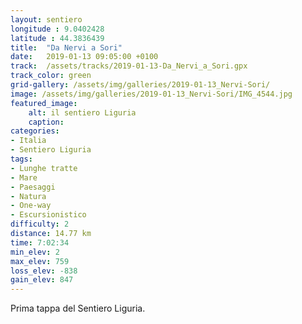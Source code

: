 ```yaml
---
layout: sentiero
longitude : 9.0402428
latitude : 44.3836439
title:  "Da Nervi a Sori"
date:   2019-01-13 09:05:00 +0100
track:  /assets/tracks/2019-01-13-Da_Nervi_a_Sori.gpx
track_color: green
grid-gallery: /assets/img/galleries/2019-01-13_Nervi-Sori/
image: /assets/img/galleries/2019-01-13_Nervi-Sori/IMG_4544.jpg
featured_image:
    alt: il sentiero Liguria
    caption:
categories:
- Italia
- Sentiero Liguria
tags:
- Lunghe tratte
- Mare
- Paesaggi
- Natura
- One-way
- Escursionistico
difficulty: 2
distance: 14.77 km
time: 7:02:34
min_elev: 2
max_elev: 759
loss_elev: -838
gain_elev: 847
---
```


Prima tappa del Sentiero Liguria.
